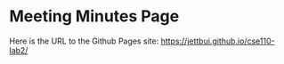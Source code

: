 # Meeting Minutes Page

Here is the URL to the Github Pages site: https://jettbui.github.io/cse110-lab2/
